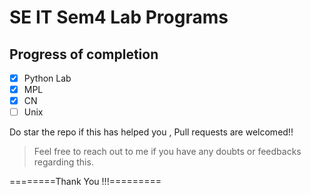 # SE IT Sem4 Lab Programs

## Progress of completion
- [x] Python Lab
- [x] MPL
- [x] CN
- [ ] Unix

Do star the repo if this has helped you , Pull requests are welcomed!!
<blockquote>
Feel free to reach out to me if you have any doubts or feedbacks regarding this.<br>
</blockquote>

========Thank You !!!=========
